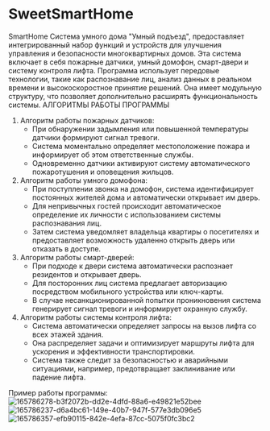# SweetSmartHome

SmartHome
Система умного дома "Умный подъезд", предоставляет интегрированный набор функций и устройств для улучшения управления и безопасности многоквартирных домов. Эта система включает в себя пожарные датчики, умный домофон, смарт-двери и систему контроля лифта. 
Программа использует передовые технологии, такие как распознавание лиц, анализ данных в реальном времени и высокоскоростное принятие решений. Она имеет модульную структуру, что позволяет дополнительно расширять функциональность системы.
АЛГОРИТМЫ РАБОТЫ ПРОГРАММЫ
1. Алгоритм работы пожарных датчиков:
   - При обнаружении задымления или повышенной температуры датчики формируют сигнал тревоги.
   - Система моментально определяет местоположение пожара и информирует об этом ответственные службы.
   - Одновременно датчики активируют систему автоматического пожаротушения и оповещения жильцов.
2. Алгоритм работы умного домофона:
   - При поступлении звонка на домофон, система идентифицирует постоянных жителей дома и автоматически открывает им дверь.
   - Для непривычных гостей происходит автоматическое определение их личности с использованием системы распознавания лиц.
   - Затем система уведомляет владельца квартиры о посетителях и предоставляет возможность удаленно открыть дверь или отказать в доступе.
3. Алгоритм работы смарт-дверей:
   - При подходе к двери система автоматически распознает резидентов и открывает дверь.
   - Для посторонних лиц система предлагает авторизацию посредством мобильного устройства или ключ-карты.
   - В случае несанкционированной попытки проникновения система генерирует сигнал тревоги и информирует охранную службу.
4. Алгоритм работы системы контроля лифта:
   - Система автоматически определяет запросы на вызов лифта со всех этажей здания.
   - Она распределяет задачи и оптимизирует маршруты лифта для ускорения и эффективности транспортировки.
   - Система также следит за безопасностью и аварийными ситуациями, например, предотвращает заклинивание или падение лифта.


 Пример работы программы:
![165786278-b3f2072b-dd2e-4dfd-88a6-e49821e52bee](https://github.com/ZrekZ/SweetSmartHome/assets/97664926/cd7120d5-b3d7-4b45-90ff-07ad3249f510)
![165786237-d6a4bc61-149e-40b7-947f-577e3db096e5](https://github.com/ZrekZ/SweetSmartHome/assets/97664926/42f0754b-684f-4563-ae47-0a5c67844219)
![165786357-efb90115-842e-4efa-87cc-5075f0fc3bc2](https://github.com/ZrekZ/SweetSmartHome/assets/97664926/57368aa6-18de-492d-8605-a0c31d0686f5)

